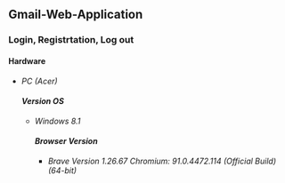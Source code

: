 <h2>Gmail-Web-Application</h2>
<h3>Login, Registrtation, Log out</h3>
<h4><strong> Hardware </strong></h4>
<ul>
<li><em> PC (Acer)<em/></li>
<h4><strong> Version OS </h4></strong>
<ul>
<li><em> Windows 8.1 </em></li>
<h4><strong> Browser Version </h4></em></strong>
<ul>
<li><em> Brave Version 1.26.67 Chromium: 91.0.4472.114 (Official Build) (64-bit) </em></li>
  
